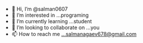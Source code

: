 - 👋 Hi, I’m @salman0607
- 👀 I’m interested in ...programing
- 🌱 I’m currently learning ...student
- 💞️ I’m looking to collaborate on ...you
- 📫 How to reach me ...salmanagaev678@gmail.com

<!---
salman0607/salman0607 is a ✨ special ✨ repository because its `README.md` (this file) appears on your GitHub profile.
You can click the Preview link to take a look at your changes.
--->
